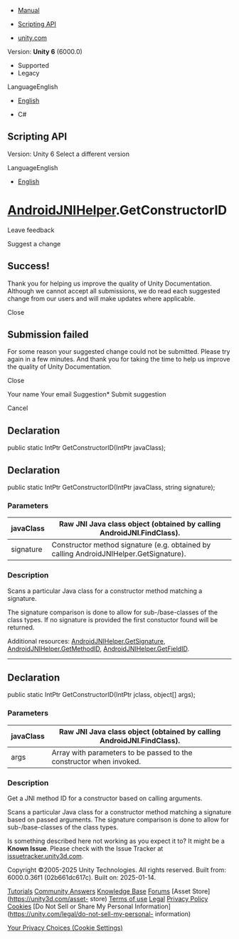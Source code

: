 [ ]()

  * [Manual](../Manual/index.html)
  * [Scripting API](../ScriptReference/index.html)

  * [unity.com](https://unity.com/)

Version: **Unity 6** (6000.0)

  * Supported
  * Legacy

LanguageEnglish

  * [English]()

  * C#

[ ](https://docs.unity3d.com)

## Scripting API

Version: Unity 6 Select a different version

LanguageEnglish

  * [English]()

#  [AndroidJNIHelper](AndroidJNIHelper.html).GetConstructorID

Leave feedback

Suggest a change

## Success!

Thank you for helping us improve the quality of Unity Documentation. Although
we cannot accept all submissions, we do read each suggested change from our
users and will make updates where applicable.

Close

## Submission failed

For some reason your suggested change could not be submitted. Please <a>try
again</a> in a few minutes. And thank you for taking the time to help us
improve the quality of Unity Documentation.

Close

Your name Your email Suggestion* Submit suggestion

Cancel

[ ]()

## Declaration

public static IntPtr GetConstructorID(IntPtr javaClass);

## Declaration

public static IntPtr GetConstructorID(IntPtr javaClass, string signature);

### Parameters

javaClass | Raw JNI Java class object (obtained by calling AndroidJNI.FindClass).  
---|---  
signature | Constructor method signature (e.g. obtained by calling AndroidJNIHelper.GetSignature).  
  
### Description

Scans a particular Java class for a constructor method matching a signature.

The signature comparison is done to allow for sub-/base-classes of the class
types. If no signature is provided the first constuctor found will be
returned.  
  
Additional resources:
[AndroidJNIHelper.GetSignature](AndroidJNIHelper.GetSignature.html),
[AndroidJNIHelper.GetMethodID](AndroidJNIHelper.GetMethodID.html),
[AndroidJNIHelper.GetFieldID](AndroidJNIHelper.GetFieldID.html).

* * *

## Declaration

public static IntPtr GetConstructorID(IntPtr jclass, object[] args);

### Parameters

javaClass | Raw JNI Java class object (obtained by calling AndroidJNI.FindClass).  
---|---  
args | Array with parameters to be passed to the constructor when invoked.  
  
### Description

Get a JNI method ID for a constructor based on calling arguments.

Scans a particular Java class for a constructor method matching a signature
based on passed arguments. The signature comparison is done to allow for
sub-/base-classes of the class types.

Is something described here not working as you expect it to? It might be a
**Known Issue**. Please check with the Issue Tracker at
[issuetracker.unity3d.com](https://issuetracker.unity3d.com).

Copyright ©2005-2025 Unity Technologies. All rights reserved. Built from:
6000.0.36f1 (02b661dc617c). Built on: 2025-01-14.

[Tutorials](https://unity3d.com/learn) [Community
Answers](https://answers.unity3d.com) [Knowledge
Base](https://support.unity3d.com/hc/en-us)
[Forums](https://forum.unity3d.com) [Asset Store](https://unity3d.com/asset-
store) [Terms of use](https://docs.unity3d.com/Manual/TermsOfUse.html)
[Legal](https://unity.com/legal) [Privacy
Policy](https://unity.com/legal/privacy-policy)
[Cookies](https://unity.com/legal/cookie-policy) [Do Not Sell or Share My
Personal Information](https://unity.com/legal/do-not-sell-my-personal-
information)

[Your Privacy Choices (Cookie Settings)](javascript:void\(0\);)

